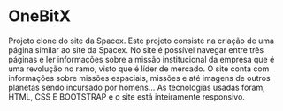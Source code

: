 # OneBitX
Projeto clone do site da Spacex.
Este projeto consiste na criação de uma página similar ao site da Spacex.
No site é possível navegar entre três páginas e ler informações sobre a missão institucional da empresa que é uma revolução no ramo, visto que é líder de mercado.
O site conta com informações sobre missões espaciais, missões e até imagens de outros planetas sendo incursado por homens...
As tecnologias usadas foram, HTML, CSS E BOOTSTRAP e o site está inteiramente responsivo.
